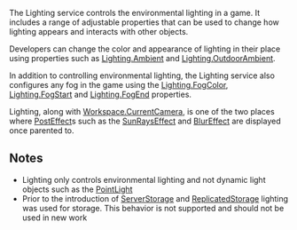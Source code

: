 The Lighting service controls the environmental lighting in a game. It includes a range of adjustable properties that can be used to change how lighting appears and interacts with other objects.

Developers can change the color and appearance of lighting in their place using properties such as [Lighting.Ambient](https://developer.roblox.com/en-us/api-reference/property/Lighting/Ambient) and [Lighting.OutdoorAmbient](https://developer.roblox.com/en-us/api-reference/property/Lighting/OutdoorAmbient).

In addition to controlling environmental lighting, the Lighting service also configures any fog in the game using the [Lighting.FogColor](https://developer.roblox.com/en-us/api-reference/property/Lighting/FogColor), [Lighting.FogStart](https://developer.roblox.com/en-us/api-reference/property/Lighting/FogStart) and [Lighting.FogEnd](https://developer.roblox.com/en-us/api-reference/property/Lighting/FogEnd) properties.

Lighting, along with [Workspace.CurrentCamera](https://developer.roblox.com/en-us/api-reference/property/Workspace/CurrentCamera), is one of the two places where [PostEffect](https://developer.roblox.com/en-us/api-reference/class/PostEffect)s such as the [SunRaysEffect](https://developer.roblox.com/en-us/api-reference/class/SunRaysEffect) and [BlurEffect](https://developer.roblox.com/en-us/api-reference/class/BlurEffect) are displayed once parented to.

Notes
-----

*   Lighting only controls environmental lighting and not dynamic light objects such as the [PointLight](https://developer.roblox.com/en-us/api-reference/class/PointLight)
*   Prior to the introduction of [ServerStorage](https://developer.roblox.com/en-us/api-reference/class/ServerStorage) and [ReplicatedStorage](https://developer.roblox.com/en-us/api-reference/class/ReplicatedStorage) lighting was used for storage. This behavior is not supported and should not be used in new work